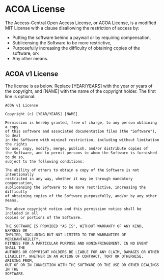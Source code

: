 # ACOA License

The Access-Central Open Access License, or ACOA License, is a
modified MIT License with a clause disallowing the restriction of access by:

- Putting the software behind a paywall or by requiring compensation,
- Sublicensing the Software to be more restrictive,
- Purposefully increasing the difficulty of obtaining copies of the software, or<
- Any other means.

## ACOA v1 License

The license is as below. Replace \[YEAR/YEARS\] with the year or years of the
copyright, and \[NAME\] with the name of the copyright holder. The first line
is optional.

```
ACOA v1 License

Copyright (c) [YEAR/YEARS] [NAME]

Permission is hereby granted, free of charge, to any person obtaining a copy
of this software and associated documentation files (the "Software"), to deal
in the Software with minimal restriction, including without limitation the rights
to use, copy, modify, merge, publish, and/or distribute copies of
the Software, and to permit persons to whom the Software is furnished to do so,
subject to the following conditions:

The ability of others to obtain a copy of the Software is not intentionally
restricted in any way, whether it may be through mandatory compensation,
sublicensing the Software to be more restrictive, increasing the difficulty
of obtaining copies of the Software purposefully, and/or by any other means.

The above copyright notice and this permission notice shall be included in all
copies or portions of the Software.

THE SOFTWARE IS PROVIDED "AS IS", WITHOUT WARRANTY OF ANY KIND, EXPRESS OR
IMPLIED, INCLUDING BUT NOT LIMITED TO THE WARRANTIES OF MERCHANTABILITY,
FITNESS FOR A PARTICULAR PURPOSE AND NONINFRINGEMENT. IN NO EVENT SHALL THE
AUTHORS OR COPYRIGHT HOLDERS BE LIABLE FOR ANY CLAIM, DAMAGES OR OTHER
LIABILITY, WHETHER IN AN ACTION OF CONTRACT, TORT OR OTHERWISE, ARISING FROM,
OUT OF OR IN CONNECTION WITH THE SOFTWARE OR THE USE OR OTHER DEALINGS IN THE
SOFTWARE.
```
